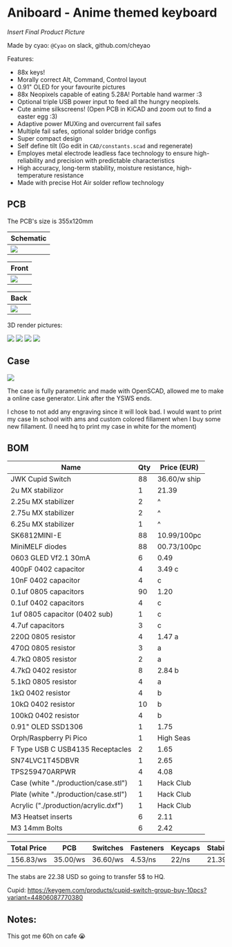 # Aniboard - Anime themed keyboard

*Insert Final Product Picture*

Made by cyao: `@Cyao` on slack, github.com/cheyao

Features:
- 88x keys!
- Morally correct Alt, Command, Control layout
- 0.91" OLED for your favourite pictures
- 88x Neopixels capable of eating 5.28A! Portable hand warmer :3
- Optional triple USB power input to feed all the hungry neopixels.
- Cute anime silkscreens! (Open PCB in KiCAD and zoom out to find a easter egg :3)
- Adaptive power MUXing and overcurrent fail safes
- Multiple fail safes, optional solder bridge configs
- Super compact design
- Self define tilt (Go edit in `CAD/constants.scad` and regenerate)
- Employes metal electrode leadless face technology to ensure high-reliability and precision with predictable characteristics
- High accuracy, long-term stability, moisture resistance, high-temperature resistance
- Made with precise Hot Air solder reflow technology

## PCB 

The PCB's size is 355x120mm

| Schematic |
| - |
| ![](https://cloud-mvfukuv6n-hack-club-bot.vercel.app/1image.png) |

| Front |
| - |
| ![](https://cloud-mvfukuv6n-hack-club-bot.vercel.app/2image.png) |

| Back |
| - |
| ![](https://cloud-mvfukuv6n-hack-club-bot.vercel.app/3image.png) |

3D render pictures:

![](https://cloud-oeefxhuld-hack-club-bot.vercel.app/0image.png)
![](https://cloud-kce8onab7-hack-club-bot.vercel.app/0image.png)
![](https://cloud-mvfukuv6n-hack-club-bot.vercel.app/6image.png)
![](https://cloud-5pcsstpbq-hack-club-bot.vercel.app/0image.png)

## Case

![](https://cloud-mvfukuv6n-hack-club-bot.vercel.app/0image.png)

The case is fully parametric and made with OpenSCAD, allowed me to make a online case generator. Link after the YSWS ends.

I chose to not add any engraving since it will look bad. I would want to print my case In school with ams and custom colored fillament when I buy some new fillament. (I need hq to print my case in white for the moment)

## BOM

| Name                             | Qty | Price (EUR) |
| -------------------------------- | --- | ----------- |
| JWK Cupid Switch                 | 88  | 36.60/w ship|
| 2u MX stabilizor                 | 1   | 21.39       |
| 2.25u MX stabilizer              | 2   | ^           |
| 2.75u MX stabilizer              | 2   | ^           |
| 6.25u MX stabilizer              | 1   | ^           |
| SK6812MINI-E                     | 88  | 10.99/100pc |
| MiniMELF diodes                  | 88  | 00.73/100pc |
| 0603 GLED Vf2.1 30mA             | 6   | 0.49        |
| 400pF 0402 capacitor             | 4   | 3.49 c      |
| 10nF 0402 capacitor              | 4   | c           |
| 0.1uf 0805 capacitors            | 90  | 1.20        |
| 0.1uf 0402 capacitors            | 4   | c           |
| 1uf 0805 capacitor (0402 sub)    | 1   | c           |
| 4.7uf capacitors                 | 3   | c           |
| 220Ω 0805 resistor               | 4   | 1.47 a      |
| 470Ω 0805 resistor               | 3   | a           |
| 4.7kΩ 0805 resistor              | 2   | a           |
| 4.7kΩ 0402 resistor              | 8   | 2.84 b      |
| 5.1kΩ 0805 resistor              | 4   | a           |
| 1kΩ 0402 resistor                | 4   | b           |
| 10kΩ 0402 resistor               | 10  | b           |
| 100kΩ 0402 resistor              | 4   | b           |
| 0.91" OLED SSD1306               | 1   | 1.75        |
| Orph/Raspberry Pi Pico           | 1   | High Seas   |
| F Type USB C USB4135 Receptacles | 2   | 1.65        |
| SN74LVC1T45DBVR                  | 1   | 2.65        |
| TPS259470ARPWR                   | 4   | 4.08        |
| Case (white "./production/case.stl") | 1 | Hack Club |
| Plate (white "./production/case.stl")| 1 | Hack Club |
| Acrylic ("./production/acrylic.dxf") | 1 | Hack Club |
| M3 Heatset inserts               | 6   | 2.11        |
| M3 14mm Bolts                    | 6   | 2.42        |

| Total Price | PCB      | Switches | Fasteners | Keycaps | Stabilizers | Other   |
| ----------- | -------- | -------- | --------- | ------- | ----------- | ------- |
| 156.83/ws   | 35.00/ws | 36.60/ws | 4.53/ns   | 22/ns   | 21.39/ns    | 35.5/ns |

The stabs are 22.38 USD so going to transfer 5$ to HQ.

Cupid: https://keygem.com/products/cupid-switch-group-buy-10pcs?variant=44806087770380

## Notes:

This got me 60h on cafe :sob:

